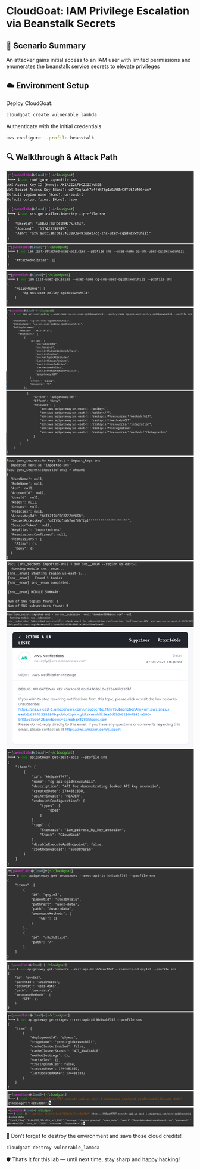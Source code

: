 # CloudGoat: IAM Privilege Escalation via Beanstalk Secrets

## 🧠 Scenario Summary

An attacker gains initial access to an IAM user with limited permissions and enumerates the beanstalk service secrets to elevate privileges

## ☁️ Environment Setup

Deploy CloudGoat:

```bash
cloudgoat create vulnerable_lambda
```

Authenticate with the initial credentials

```bash
aws configure --profile beanstalk
```

## 🔍 Walkthrough & Attack Path

![SNS Secrets](../../screenshots/sns_secrets/2025-04-17%2010_59_13-PwnCloudOS%20-%20VMware%20Workstation.png)
![SNS Secrets](../../screenshots/sns_secrets/2025-04-17%2010_59_31-PwnCloudOS%20-%20VMware%20Workstation.png)
![SNS Secrets](../../screenshots/sns_secrets/2025-04-17%2010_59_43-PwnCloudOS%20-%20VMware%20Workstation.png)
![SNS Secrets](../../screenshots/sns_secrets/2025-04-17%2011_00_22-PwnCloudOS%20-%20VMware%20Workstation.png)
![SNS Secrets](../../screenshots/sns_secrets/2025-04-17%2011_00_37-PwnCloudOS%20-%20VMware%20Workstation.png)
![SNS Secrets](../../screenshots/sns_secrets/2025-04-17%2011_00_57-PwnCloudOS%20-%20VMware%20Workstation.png)
![SNS Secrets](../../screenshots/sns_secrets/2025-04-17%2011_01_11-PwnCloudOS%20-%20VMware%20Workstation.png)
![SNS Secrets](../../screenshots/sns_secrets/2025-04-17%2011_01_28-PwnCloudOS%20-%20VMware%20Workstation.png)
![SNS Secrets](../../screenshots/sns_secrets/2025-04-17%2011_01_50-PwnCloudOS%20-%20VMware%20Workstation.png)
![SNS Secrets](../../screenshots/sns_secrets/2025-04-17%2011_02_16-PwnCloudOS%20-%20VMware%20Workstation.png)
![SNS Secrets](../../screenshots/sns_secrets/2025-04-17%2011_02_28-PwnCloudOS%20-%20VMware%20Workstation.png)
![SNS Secrets](../../screenshots/sns_secrets/2025-04-17%2011_02_40-PwnCloudOS%20-%20VMware%20Workstation.png)
![SNS Secrets](../../screenshots/sns_secrets/2025-04-17%2011_02_55-PwnCloudOS%20-%20VMware%20Workstation.png)
![SNS Secrets](../../screenshots/sns_secrets/2025-04-17%2011_03_07-PwnCloudOS%20-%20VMware%20Workstation.png)
![SNS Secrets](../../screenshots/sns_secrets/2025-04-17%2011_03_31-PwnCloudOS%20-%20VMware%20Workstation.png)

💸 Don’t forget to destroy the environment and save those cloud credits!

```bash
cloudgoat destroy vulnerable_lambda
```

🛡️ That’s it for this lab — until next time, stay sharp and happy hacking!
